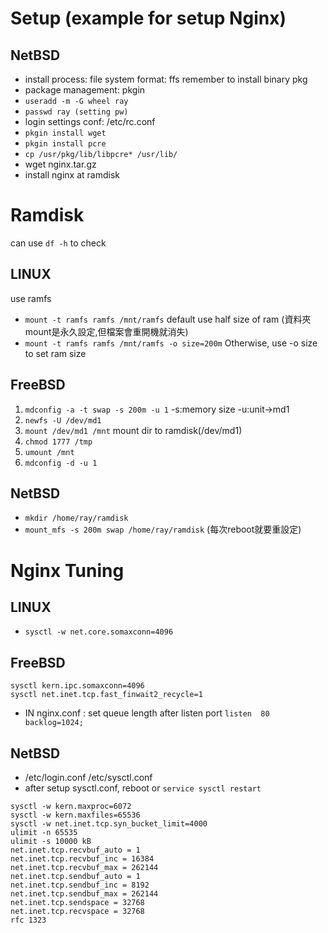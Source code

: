 # Setup (example for setup Nginx)

## NetBSD
* install process:  file system format: ffs  remember to install binary pkg
* package management: pkgin
* `useradd -m -G wheel ray`
* `passwd ray (setting pw)`
* login settings conf: /etc/rc.conf
* `pkgin install wget`
* `pkgin install pcre`
* `cp /usr/pkg/lib/libpcre* /usr/lib/`
* wget nginx.tar.gz
* install nginx at ramdisk

# Ramdisk
can use `df -h` to check
## LINUX

use ramfs

* `mount -t ramfs ramfs /mnt/ramfs`   default use half size of ram   (資料夾mount是永久設定,但檔案會重開機就消失)
* `mount -t ramfs ramfs /mnt/ramfs -o size=200m`  Otherwise, use -o size to set ram size


## FreeBSD

1. `mdconfig -a -t swap -s 200m -u 1`   -s:memory size  -u:unit->md1  
2. `newfs -U /dev/md1`
3. `mount /dev/md1 /mnt`   mount dir to ramdisk(/dev/md1)
4. `chmod 1777 /tmp`
5. `umount /mnt`
6. `mdconfig -d -u 1`

## NetBSD

* `mkdir /home/ray/ramdisk`
* `mount_mfs -s 200m swap /home/ray/ramdisk` (每次reboot就要重設定)

# Nginx Tuning

## LINUX
* `sysctl -w net.core.somaxconn=4096`

## FreeBSD
```
sysctl kern.ipc.somaxconn=4096
sysctl net.inet.tcp.fast_finwait2_recycle=1
```
* IN nginx.conf : set queue length after listen port   `listen  80  backlog=1024;`

## NetBSD
* /etc/login.conf  /etc/sysctl.conf
* after setup sysctl.conf, reboot or `service sysctl restart`
```
sysctl -w kern.maxproc=6072
sysctl -w kern.maxfiles=65536
sysctl -w net.inet.tcp.syn_bucket_limit=4000
ulimit -n 65535
ulimit -s 10000 kB
net.inet.tcp.recvbuf_auto = 1
net.inet.tcp.recvbuf_inc = 16384
net.inet.tcp.recvbuf_max = 262144
net.inet.tcp.sendbuf_auto = 1
net.inet.tcp.sendbuf_inc = 8192
net.inet.tcp.sendbuf_max = 262144
net.inet.tcp.sendspace = 32768
net.inet.tcp.recvspace = 32768
rfc 1323
```
